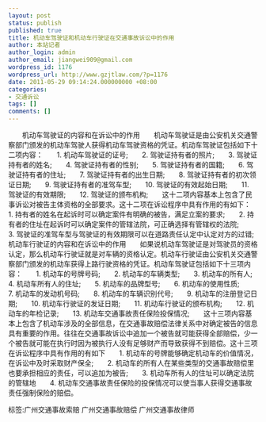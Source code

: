 ```yaml
---
layout: post
status: publish
published: true
title: 机动车驾驶证和机动车行驶证在交通事故诉讼中的作用
author: 本站记者
author_login: admin
author_email: jiangwei909@gmail.com
wordpress_id: 1176
wordpress_url: http://www.gzjtlaw.com/?p=1176
date: 2011-05-29 09:14:24.000000000 +08:00
categories:
- 交通诉讼
tags: []
comments: []
---
```

　　机动车驾驶证的内容和在诉讼中的作用　　机动车驾驶证是由公安机关交通警察部门颁发的机动车驾驶人获得机动车驾驶资格的凭证。机动车驾驶证包括如下十二项内容：　　1. 机动车驾驶证的证号;　　2. 驾驶证持有者的照片;　　3. 驾驶证持有者的姓名;　　4. 驾驶证持有者的性别;　　5. 驾驶证持有者的国籍;　　6. 驾驶证持有者的住址;　　7. 驾驶证持有者的出生日期;　　8. 驾驶证持有者的初次领证日期;　　9. 驾驶证持有者的准驾车型;　　10. 驾驶证的有效起始日期;　　11. 驾驶证的有效期限;　　12. 驾驶证的颁布机构;　　这十二项内容基本上包含了民事诉讼对被告主体资格的全部要求。这十二项在诉讼程序中具有作用的有如下：　　1. 持有者的姓名在起诉时可以确定案件有明确的被告，满足立案的要求;　　2. 持有者的住址在起诉时可以确定案件的管辖法院，可正确选择有管辖权的法院;　　3. 驾驶证的准驾车型与驾驶证的有效期限可以在道路责任认定中认定对方的过错;　　机动车行驶证的内容和在诉讼中的作用　　如果说机动车驾驶证是对驾驶员的资格认定，那么机动车行驶证就是对车辆的资格认定。机动车行驶证由公安机关交通警察部门颁发的机动车获得上路行驶资格的凭证。机动车驾驶证包括如下十三项内容：　　1. 机动车的号牌号码;　　2. 机动车的车辆类型;　　3. 机动车的所有人;　　4. 机动车所有人的住址;　　5. 机动车的品牌型号;　　6. 机动车的使用性质;　　7. 机动车的发动机号码;　　8. 机动车的车辆识别代号;　　9. 机动车的注册登记日期;　　10. 机动车行驶证的发证日期;　　11. 机动车行驶证的颁布机构;　　12. 机动车的年检记录;　　13. 机动车交通事故责任保险投保情况;　　这十三项内容基本上包含了机动车涉及的全部信息，在交通事故赔偿法律关系中对确定被告的信息具有重要的作用。往往在交通事故诉讼中追加一个被告就可能获得全部赔偿，少一个被告就可能在执行时因为被执行人没有足够财产而导致获得不到赔偿。这十三项在诉讼程序中具有作用的有如下　　1. 机动车的号牌能够确定机动车的价值情况，在诉讼中及时采取财产保全;　　2. 机动车的所有人在某些类型的交通事故赔偿里也要承担相应的责任，可以追加为被告;　　3. 机动车所有人的住址可以确定法院的管辖地　　4. 机动车交通事故责任保险的投保情况可以使当事人获得交通事故责任强制保险的赔偿。标签:广州交通事故索赔 广州交通事故赔偿 广州交通事故律师

